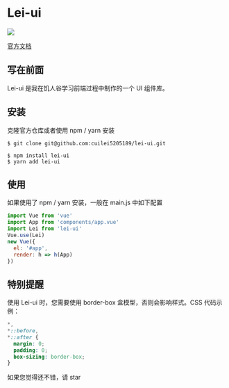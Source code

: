 # Lei-ui

![](https://img.shields.io/badge/license-MIT-000000.svg)

[官方文档](http://leiui.codepower.rocks)

## 写在前面

Lei-ui 是我在饥人谷学习前端过程中制作的一个 UI 组件库。

## 安装

克隆官方仓库或者使用 npm / yarn 安装

```
$ git clone git@github.com:cuilei5205189/lei-ui.git

$ npm install lei-ui
$ yarn add lei-ui
```

## 使用

如果使用了 npm / yarn 安装，一般在 main.js 中如下配置

```javascript
import Vue from 'vue'
import App from 'components/app.vue'
import Lei from 'lei-ui'
Vue.use(Lei)
new Vue({
  el: '#app',
  render: h => h(App)
})
```

## 特别提醒

使用 Lei-ui 时，您需要使用 border-box 盒模型，否则会影响样式。CSS 代码示例：

```css
*,
*::before,
*::after {
  margin: 0;
  padding: 0;
  box-sizing: border-box;
}
```

如果您觉得还不错，请 star
